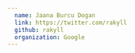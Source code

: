 ```yaml
---
  name: Jaana Burcu Dogan
  link: https://twitter.com/rakyll
  github: rakyll
  organization: Google
---
```

